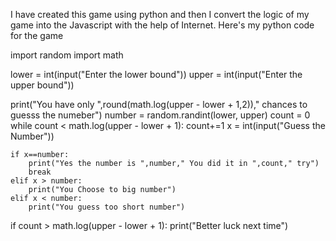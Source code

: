 I have created this game using python and then I convert the logic of my game into the Javascript with the help of Internet. 
Here's my python code for the game 


import random 
import math 

lower = int(input("Enter the lower bound")) 
upper = int(input("Enter the upper bound")) 

print("You have only ",round(math.log(upper - lower + 1,2))," chances to guesss the numeber")
number = random.randint(lower, upper) 
count = 0
while count < math.log(upper - lower + 1):
    count+=1
    x = int(input("Guess the Number"))

    if x==number:
        print("Yes the number is ",number," You did it in ",count," try")         
        break
    elif x > number:
        print("You Choose to big number") 
    elif x < number:
        print("You guess too short number") 
if count > math.log(upper - lower + 1):
    print("Better luck next time")
